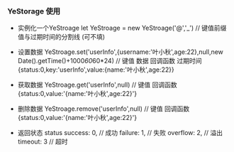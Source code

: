 ### YeStorage 使用

- 实例化一个YeStroage
    let YeStroage = new YeStroage('@','_') // 键值前缀 值与过期时间的分割线 (可不填)

- 设置数据
    YeStroage.set('userInfo',{username:'叶小秋',age:22},null,new Date().getTime()+1000*60*60*24) // 键值 数据 回调函数 过期时间 {status:0,key:'userInfo',value:{name:'叶小秋',age:22}}

- 获取数据
    YeStroage.get('userInfo',null) // 键值 回调函数 {status:0,value:'{name:'叶小秋',age:22}'}

- 删除数据
    YeStroage.remove('userInfo',null) // 键值 回调函数 {status:0,value:'{name:'叶小秋',age:22}'}

+ 返回状态 status
    success: 0, // 成功
    failure: 1, // 失败
    overflow: 2, // 溢出
    timeout: 3 // 超时